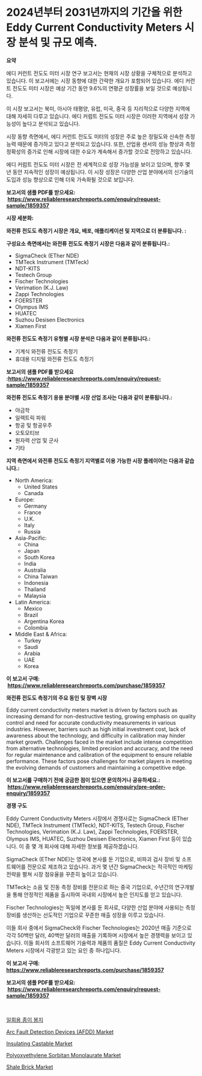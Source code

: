 <p><h1>2024년부터 2031년까지의 기간을 위한 Eddy Current Conductivity Meters 시장 분석 및 규모 예측.</h1></p><p><strong>요약</strong></p>
<p><p>에디 커런트 전도도 미터 시장 연구 보고서는 현재의 시장 상황을 구체적으로 분석하고 있습니다. 이 보고서에는 시장 동향에 대한 간략한 개요가 포함되어 있습니다. 에디 커런트 전도도 미터 시장은 예상 기간 동안 9.6%의 연평균 성장률을 보일 것으로 예상됩니다.</p><p>이 시장 보고서는 북미, 아시아 태평양, 유럽, 미국, 중국 등 지리적으로 다양한 지역에 대해 자세히 다루고 있습니다. 에디 커럼트 전도도 미터 시장은 이러한 지역에서 성장 가능성이 높다고 분석되고 있습니다.</p><p>시장 동향 측면에서, 에디 커런트 전도도 미터의 성장은 주로 높은 정밀도와 신속한 측정 능력 때문에 증가하고 있다고 분석되고 있습니다. 또한, 산업용 센서의 성능 향상과 측정 정확성의 증가로 인해 시장에 대한 수요가 계속해서 증가할 것으로 전망하고 있습니다.</p><p>에디 커럼트 전도도 미터 시장은 전 세계적으로 성장 가능성을 보이고 있으며, 향후 몇 년 동안 지속적인 성장이 예상됩니다. 이 시장 성장은 다양한 산업 분야에서의 신기술의 도입과 성능 향상으로 인해 더욱 가속화될 것으로 보입니다.</p></p>
<p><strong>보고서의 샘플 PDF를 받으세요: &nbsp;<a href="https://www.reliableresearchreports.com/enquiry/request-sample/1859357">https://www.reliableresearchreports.com/enquiry/request-sample/1859357</a></strong></p>
<p><strong>시장 세분화:</strong></p>
<p><strong> 와전류 전도도 측정기 시장은 개요, 배포, 애플리케이션 및 지역으로 더 분류됩니다. :</strong></p>
<p><strong>구성요소 측면에서는 와전류 전도도 측정기 시장은 다음과 같이 분류됩니다.:</strong></p>
<p><ul><li>SigmaCheck (ETher NDE)</li><li>TMTeck Instrument (TMTeck)</li><li>NDT-KITS</li><li>Testech Group</li><li>Fischer Technologies</li><li>Verimation (K.J. Law)</li><li>Zappi Technologies</li><li>FOERSTER</li><li>Olympus IMS</li><li>HUATEC</li><li>Suzhou Desisen Electronics</li><li>Xiamen First</li></ul></p>
<p><strong> 와전류 전도도 측정기 유형별 시장 분석은 다음과 같이 분류됩니다.:</strong></p>
<p><ul><li>기계식 와전류 전도도 측정기</li><li>휴대용 디지털 와전류 전도도 측정기</li></ul></p>
<p><strong>보고서의 샘플 PDF를 받으세요 :<a href="https://www.reliableresearchreports.com/enquiry/request-sample/1859357">https://www.reliableresearchreports.com/enquiry/request-sample/1859357</a></strong></p>
<p><strong> 와전류 전도도 측정기 응용 분야별 시장 산업 조사는 다음과 같이 분류됩니다.:</strong></p>
<p><ul><li>야금학</li><li>일렉트릭 파워</li><li>항공 및 항공우주</li><li>오토모티브</li><li>원자력 산업 및 군사</li><li>기타</li></ul></p>
<p><strong>지역 측면에서 와전류 전도도 측정기 지역별로 이용 가능한 시장 플레이어는 다음과 같습니다.:</strong></p>
<p><ul>
    <li>
        North America:
        <ul>
            <li>United States</li>
            <li>Canada</li>
        </ul>
    </li>
    <li>
        Europe:
        <ul>
            <li>Germany</li>
            <li>France</li>
            <li>U.K.</li>
            <li>Italy</li>
            <li>Russia</li>
        </ul>
    </li>
    <li>
        Asia-Pacific:
        <ul>
            <li>China</li>
            <li>Japan</li>
            <li>South Korea</li>
            <li>India</li>
            <li>Australia</li>
            <li>China Taiwan</li>
            <li>Indonesia</li>
            <li>Thailand</li>
            <li>Malaysia</li>
        </ul>
    </li>
    <li>
        Latin America:
        <ul>
            <li>Mexico</li>
            <li>Brazil</li>
            <li>Argentina Korea</li>
            <li>Colombia</li>
        </ul>
    </li>
    <li>
        Middle East & Africa:
        <ul>
            <li>Turkey</li>
            <li>Saudi</li>
            <li>Arabia</li>
            <li>UAE</li>
            <li>Korea</li>
        </ul>
    </li>
    </ul></p>
<p><strong>이 보고서 구매: &nbsp;<a href="https://www.reliableresearchreports.com/purchase/1859357">https://www.reliableresearchreports.com/purchase/1859357</a></strong></p>
<p><strong>와전류 전도도 측정기의 주요 동인 및 장벽 시장</strong></p>
<p><p>Eddy current conductivity meters market is driven by factors such as increasing demand for non-destructive testing, growing emphasis on quality control and need for accurate conductivity measurements in various industries. However, barriers such as high initial investment cost, lack of awareness about the technology, and difficulty in calibration may hinder market growth. Challenges faced in the market include intense competition from alternative technologies, limited precision and accuracy, and the need for regular maintenance and calibration of the equipment to ensure reliable performance. These factors pose challenges for market players in meeting the evolving demands of customers and maintaining a competitive edge.</p></p>
<p><strong>이 보고서를 구매하기 전에 궁금한 점이 있으면 문의하거나 공유하세요.: &nbsp;<a href="https://www.reliableresearchreports.com/enquiry/pre-order-enquiry/1859357">https://www.reliableresearchreports.com/enquiry/pre-order-enquiry/1859357</a></strong></p>
<p><strong>경쟁 구도</strong></p>
<p><p>Eddy Current Conductivity Meters 시장에서 경쟁사로는 SigmaCheck (ETher NDE), TMTeck Instrument (TMTeck), NDT-KITS, Testech Group, Fischer Technologies, Verimation (K.J. Law), Zappi Technologies, FOERSTER, Olympus IMS, HUATEC, Suzhou Desisen Electronics, Xiamen First 등이 있습니다. 이 중 몇 개 회사에 대해 자세한 정보를 제공하겠습니다.</p><p>SigmaCheck (ETher NDE)는 영국에 본사를 둔 기업으로, 비파괴 검사 장비 및 소프트웨어를 전문으로 제조하고 있습니다. 과거 몇 년간 SigmaCheck는 적극적인 마케팅 전략을 펼쳐 시장 점유율을 꾸준히 높이고 있습니다. </p><p>TMTeck는 소음 및 진동 측정 장비를 전문으로 하는 중국 기업으로, 수년간의 연구개발을 통해 안정적인 제품을 출시하여 국내외 시장에서 높은 인지도를 얻고 있습니다.</p><p>Fischer Technologies는 독일에 본사를 둔 회사로, 다양한 산업 분야에 사용되는 측정 장비를 생산하는 선도적인 기업으로 꾸준한 매출 성장을 이루고 있습니다.</p><p>이들 회사 중에서 SigmaCheck와 Fischer Technologies는 2020년 매출 기준으로 각각 50백만 달러, 40백만 달러의 매출을 기록하며 시장에서 높은 경쟁력을 보이고 있습니다. 이들 회사의 소프트웨어 기술력과 제품의 품질은 Eddy Current Conductivity Meters 시장에서 각광받고 있는 요인 중 하나입니다.</p></p>
<p><strong>이 보고서 구매: &nbsp; <a href="https://www.reliableresearchreports.com/purchase/1859357">https://www.reliableresearchreports.com/purchase/1859357</a></strong></p>
<p><strong>보고서의 샘플 PDF를 받으세요: &nbsp;<a href="https://www.reliableresearchreports.com/enquiry/request-sample/1859357">https://www.reliableresearchreports.com/enquiry/request-sample/1859357</a></strong><strong></strong></p>
<p>&nbsp;</p>
<p><p><a href="https://github.com/akzkkws047661437/Market-Research-Report-List-1/blob/main/1261065192278.md">일회용 종이 봉지</a></p><p><a href="https://issuu.com/reportprime-2/docs/arc-fault-detection-devices-afdd-market-size-2030.">Arc Fault Detection Devices (AFDD) Market</a></p><p><a href="https://github.com/abdelrhmankishk22/Market-Research-Report-List-3/blob/main/insulating-castable-market.md">Insulating Castable Market</a></p><p><a href="https://valiant-lunge-8fe.notion.site/Polyoxyethylene-Sorbitan-Monolaurate-Market-Dynamics-2024-2031-Also-about-Its-Market-Trends-Projec-aca00ab5bd994c62ae15963255ffd9d9">Polyoxyethylene Sorbitan Monolaurate Market</a></p><p><a href="https://github.com/ChiragRp1/Market-Research-Report-List-3/blob/main/shale-brick-market.md">Shale Brick Market</a></p></p>